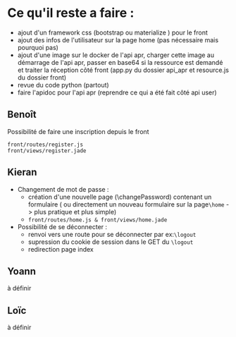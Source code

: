 # Ce qu'il reste a faire :

- ajout d'un framework css (bootstrap ou materialize ) pour le front
- ajout des infos de l'utilisateur sur la page home (pas nécessaire mais pourquoi pas)
- ajout d'une image sur le docker de l'api apr, charger cette image au démarrage de l'api apr, passer en base64 si la ressource est demandé et traiter la réception côté front (app.py du dossier api_apr et resource.js du dossier front) 
- revue du code python (partout)
- faire l'apidoc pour l'api apr (reprendre ce qui a été fait côté api user)

## Benoît 
Possibilité de faire une inscription depuis le front
```
front/routes/register.js
front/views/register.jade
```

## Kieran
- Changement de mot de passe :
    - création d'une nouvelle page (\changePassword) contenant un formulaire ( ou directement un nouveau formulaire sur la page```\home``` -> plus pratique et plus simple)
    - ```front/routes/home.js & front/views/home.jade```
- Possibilité de se déconnecter :
    - renvoi vers une route pour se déconnecter par ex:```\logout``` 
    - supression du cookie de session dans le GET du ```\logout``` 
    - redirection page index

## Yoann
à définir


## Loïc
à définir




